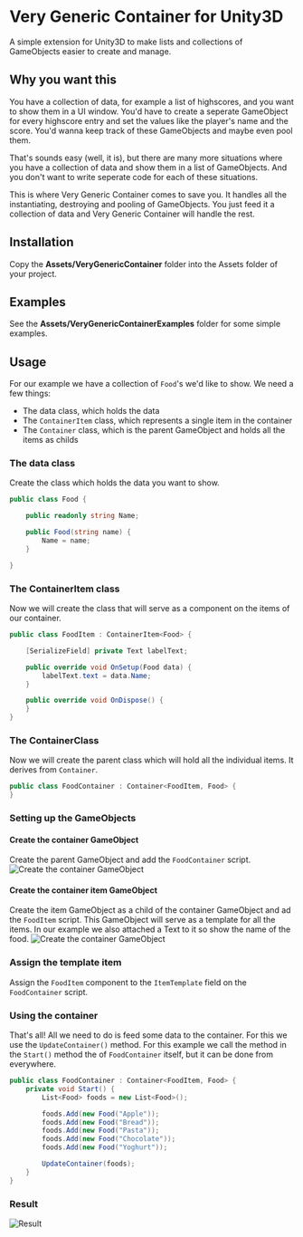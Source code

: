 # Very Generic Container for Unity3D
A simple extension for Unity3D to make lists and collections of GameObjects easier to create and manage.

## Why you want this
You have a collection of data, for example a list of highscores, and you want to show them in a UI window. You'd have to create a seperate GameObject for every highscore entry and set the values like the player's name and the score. You'd wanna keep track of these GameObjects and maybe even pool them.

That's sounds easy (well, it is), but there are many more situations where you have a collection of data and show them in a list of GameObjects. And you don't want to write seperate code for each of these situations.

This is where Very Generic Container comes to save you. It handles all the instantiating, destroying and pooling of GameObjects. You just feed it a collection of data and Very Generic Container will handle the rest.

## Installation
Copy the **Assets/VeryGenericContainer** folder into the Assets folder of your project.

## Examples
See the **Assets/VeryGenericContainerExamples** folder for some simple examples.

## Usage
For our example we have a collection of ```Food```'s we'd like to show. We need a few things:
* The data class, which holds the data
* The ```ContainerItem``` class, which represents a single item in the container
* The ```Container``` class, which is the parent GameObject and holds all the items as childs
### The data class
Create the class which holds the data you want to show.
```c#
public class Food {

    public readonly string Name;

    public Food(string name) {
        Name = name;
    }

}
```

### The ContainerItem class
Now we will create the class that will serve as a component on the items of our container.
```c#
public class FoodItem : ContainerItem<Food> {

    [SerializeField] private Text labelText;

    public override void OnSetup(Food data) {
        labelText.text = data.Name;
    }

    public override void OnDispose() {
    }
}
```

### The ContainerClass
Now we will create the parent class which will hold all the individual items. It derives from `Container`.
```c#
public class FoodContainer : Container<FoodItem, Food> {
}
```

### Setting up the GameObjects
#### Create the container GameObject
Create the parent GameObject and add the ```FoodContainer``` script. 
![Create the container GameObject](https://user-images.githubusercontent.com/2270398/47284143-8bd53400-d5e6-11e8-9c65-8b767bc1b13e.png)
#### Create the container item GameObject
Create the item GameObject as a child of the container GameObject and ad the ```FoodItem``` script. This GameObject will serve as a template for all the items. In our example we also attached a Text to it so show the name of the food.
![Create the container GameObject](https://user-images.githubusercontent.com/2270398/47284144-8ed02480-d5e6-11e8-9a9d-c07b8662121a.png)
### Assign the template item
Assign the ```FoodItem``` component to the ```ItemTemplate``` field on the ```FoodContainer``` script. 

### Using the container
That's all! All we need to do is feed some data to the container. For this we use the ```UpdateContainer()``` method. For this example we call the method in the ```Start()``` method the of ```FoodContainer``` itself, but it can be done from everywhere.
```c#
public class FoodContainer : Container<FoodItem, Food> {
    private void Start() {
        List<Food> foods = new List<Food>();

        foods.Add(new Food("Apple"));
        foods.Add(new Food("Bread"));
        foods.Add(new Food("Pasta"));
        foods.Add(new Food("Chocolate"));
        foods.Add(new Food("Yoghurt"));

        UpdateContainer(foods);
    }
}
```
### Result
![Result](https://user-images.githubusercontent.com/2270398/47287408-6c440880-d5f2-11e8-80f1-e5e0925eab86.png)
